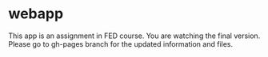 # webapp
This app is an assignment in FED course.
You are watching the final version.
Please go to gh-pages branch for the updated information and files.
